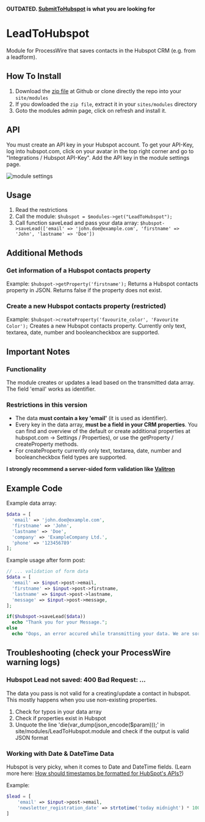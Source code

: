 **OUTDATED. [SubmitToHubspot](https://github.com/danielstieber/SubmitToHubspot/) is what you are looking for**
# LeadToHubspot
Module for ProcessWire that saves contacts in the Hubspot CRM (e.g. from a leadform).

## How To Install
1. Download the [zip file](https://github.com/danielstieber/LeadToHubspot/archive/master.zip) at Github or clone directly the repo into your `site/modules`
2. If you dowloaded the `zip file`, extract it in your `sites/modules` directory
3. Goto the modules admin page, click on refresh and install it.

## API
You must create an API key in your Hubspot account. To get your API-Key, log into hubspot.com, click on your avatar in the top right corner and go to "Integrations / Hubspot API-Key". Add the API key in the module settings page.

![module settings](https://i.imgur.com/bGfBU49.png)

## Usage
1. Read the restrictions
2. Call the module: `$hubspot = $modules->get("LeadToHubspot");`
3. Call function saveLead and pass your data array: `$hubspot->saveLead(['email' => 'john.doe@example.com', 'firstname' => 'John', 'lastname' => 'Doe'])`

## Additional Methods
### Get information of a Hubspot contacts property
Example: `$hubspot->getProperty('firstname');`
Returns a Hubspot contacts property in JSON. Returns false if the property does not exist.

### Create a new Hubspot contacts property (restricted)
Example: `$hubspot->createProperty('favourite_color', 'Favourite Color');`
Creates a new Hubspot contacts property. Currently only text, textarea, date, number and booleancheckbox are supported.

## Important Notes
### Functionality
The module creates or updates a lead based on the transmitted data array. The field 'email' works as identifier. 

### Restrictions in this version
* The data **must contain a key 'email'** (it is used as identifier).
* Every key in the data array, **must be a field in your CRM properties**. You can find and overview of the default or create additional properties at hubspot.com -> Settings / Properties), or use the getProperty / createProperty methods.
* For createProperty currently only text, textarea, date, number and booleancheckbox field types are supported.

**I strongly recommend a server-sided form validation like [Valitron](https://github.com/vlucas/valitron)**

## Example Code
Example data array:
```PHP
$data = [
  'email' => 'john.doe@example.com',
  'firstname' => 'John',
  'lastname' => 'Doe',
  'company' => 'ExampleCompany Ltd.',
  'phone' => '123456789'
];
```

Example usage after form post:
```PHP
// ... validation of form data
$data = [
  'email' => $input->post->email,
  'firstname' => $input->post->firstname,
  'lastname' => $input->post->lastname,
  'message' => $input->post->message,
];

if($hubspot->saveLead($data))
  echo "Thank you for your Message.";
else
  echo "Oops, an error accured while transmitting your data. We are sorry for the inconvinience. For your own security, your data has not been saved. Why not contact us directly at office@companyemail.com and we have talk about your request, while our IT-team is fixing the problem?";
```

## Troubleshooting (check your ProcessWire warning logs)
###  Hubspot Lead not saved: 400 Bad Request: ...
The data you pass is not valid for a creating/update a contact in hubspot. This mostly happens when you use non-existing properties.

1. Check for typos in your data array
2. Check if properties exist in Hubspot
3. Unquote the line 'die(var_dump(json_encode($param)));' in site/modules/LeadToHubspot.module and check if the output is valid JSON format

### Working with Date & DateTime Data
Hubspot is very picky, when it comes to Date and DateTime fields. (Learn more here: [How should timestamps be formatted for HubSpot's APIs?](https://developers.hubspot.com/docs/faq/how-should-timestamps-be-formatted-for-hubspots-apis))

Example:
```PHP
$lead = [
 	'email' => $input->post->email,
 	'newsletter_registration_date' => strtotime('today midnight') * 1000, // newsletter_registration_date is a Hubspot Datepicker property
]
```
